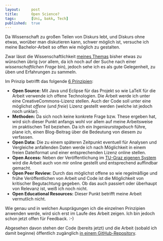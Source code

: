 ```yaml
---
layout: 	post
title: 		Open Science?
tags: 		[Uni, bakk, Tech]
published: 	true
---
```


Da Wissenschaft zu großen Teilen von Diskurs lebt, und Diskurs ohne etwas, worüber man diskutieren kann, schwer möglich ist, versuche ich meine Bachelor-Arbeit so offen wie möglich zu gestalten. 

Zwar lässt die Wissenschaftlichkeit [meines Themas](http://blog.2904.cc/2014/03/18/Java-Privacy-Guard/) bisher etwas zu wünschen übrig (vor allem, da ich noch auf der Suche nach einer *wissenschaftlichen Frage* bin), jedoch sehe ich es als gute Gelegenheit, zu üben und Erfahrungen zu sammeln. 

Im Prinzip betrifft das folgende [6 Prinzipien](http://opendefinition.org/):

* **Open Source:** Mit Java und Eclipse für das Projekt so wie LaTeX für die Arbeit verwende ich offene Technologien. Die Arbeit werde ich unter eine CreativeCommons-Lizenz stellen. Auch der Code soll unter eine möglichst *offene* (und *freie*) Lizenz gestellt werden (welche ist jedoch noch unklar).
* **Methoden:** Da sich noch keine konkrete Frage bzw. These ergeben hat, wird sich dieser Punkt anfangs wohl vor allem auf meine Arbeitsweise im praktischen Teil beziehen. Da ich ein *Ingenieurstagebuch* führe, plane ich, einen Blog-Beitrag über die Bedeutung von diesem zu verfassen.
* **Open Data:** Die zu einem späteren Zeitpunkt eventuell für Analysen und Vergleiche anfallenden Daten werde ich nach Möglichkeit in einem freien Dateiformat und einer entsprechenden Lizenz online stellen.
* **Open Access:** Neben der Veröffentlichung im [TU-Graz eigenen System](https://online.tugraz.at/tug_online/wbsuche.durchfuehren?pSuchTyp=15&pOrgNr=) wird die Arbeit auch von mir online gestellt und entsprechend auffindbar gemacht.
* **Open Peer Review:** Durch das möglichst offene so wie regelmäßige und frühe Veröffentlichen von Arbeit und Code ist die Möglichkeit von kritischer Begutachtung gegeben. Ob das auch passiert oder überhaupt von Relevanz ist, weiß ich noch nicht.
* **Open Educational Resources:** Dieser Punkt betrifft meine Arbeit vermutlich nicht.

Wie genau und in welchen Ausprägungen ich die einzelnen Prinzipien anwenden werde, wird sich erst im Laufe des Arbeit zeigen. Ich bin jedoch schon jetzt offen für Feedback. :-)

Abgesehen davon stehen der Code (bereits jetzt) und die Arbeit (sobald ich damit beginne) öffentlich zugänglich [in einem GitHub-Repository](https://github.com/stefan2904/bakk/). 

